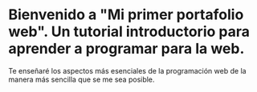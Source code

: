 # Bienvenido a "Mi primer portafolio web". Un tutorial introductorio para aprender a programar para la web.

Te enseñaré los aspectos más esenciales de la programación web de la manera más sencilla que se me sea posible.

